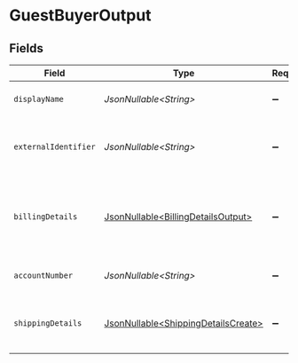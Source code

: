 # GuestBuyerOutput


## Fields

| Field                                                                                    | Type                                                                                     | Required                                                                                 | Description                                                                              | Example                                                                                  |
| ---------------------------------------------------------------------------------------- | ---------------------------------------------------------------------------------------- | ---------------------------------------------------------------------------------------- | ---------------------------------------------------------------------------------------- | ---------------------------------------------------------------------------------------- |
| `displayName`                                                                            | *JsonNullable\<String>*                                                                  | :heavy_minus_sign:                                                                       | The display name for the buyer.                                                          | John Doe                                                                                 |
| `externalIdentifier`                                                                     | *JsonNullable\<String>*                                                                  | :heavy_minus_sign:                                                                       | The merchant identifier for this buyer.                                                  | buyer-12345                                                                              |
| `billingDetails`                                                                         | [JsonNullable\<BillingDetailsOutput>](../../models/components/BillingDetailsOutput.md)   | :heavy_minus_sign:                                                                       | The billing name, address, email, and other fields for this buyer.                       |                                                                                          |
| `accountNumber`                                                                          | *JsonNullable\<String>*                                                                  | :heavy_minus_sign:                                                                       | The buyer account number                                                                 |                                                                                          |
| `shippingDetails`                                                                        | [JsonNullable\<ShippingDetailsCreate>](../../models/components/ShippingDetailsCreate.md) | :heavy_minus_sign:                                                                       | The optional shipping details for this buyer.                                            |                                                                                          |